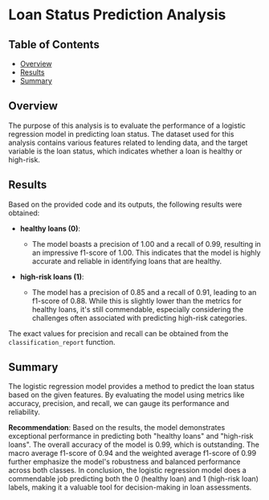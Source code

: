 # Loan Status Prediction Analysis

## Table of Contents
- [Overview](#overview)
- [Results](#results)
- [Summary](#summary)

## Overview
The purpose of this analysis is to evaluate the performance of a logistic regression model in predicting loan status. The dataset used for this analysis contains various features related to lending data, and the target variable is the loan status, which indicates whether a loan is healthy or high-risk.

## Results
Based on the provided code and its outputs, the following results were obtained:

- **healthy loans (0)**: 
  - The model boasts a precision of 1.00 and a recall of 0.99, resulting in an impressive f1-score of 1.00. This indicates that the model is highly accurate and reliable in identifying loans that are healthy.
  
- **high-risk loans (1)**:
  - The model has a precision of 0.85 and a recall of 0.91, leading to an f1-score of 0.88. While this is slightly lower than the metrics for healthy loans, it's still commendable, especially considering the challenges often associated with predicting high-risk categories.

The exact values for precision and recall can be obtained from the `classification_report` function.

## Summary
The logistic regression model provides a method to predict the loan status based on the given features. By evaluating the model using metrics like accuracy, precision, and recall, we can gauge its performance and reliability.

**Recommendation**: 
Based on the results, the model demonstrates exceptional performance in predicting both "healthy loans" and "high-risk loans". The overall accuracy of the model is 0.99, which is outstanding. The macro average f1-score of 0.94 and the weighted average f1-score of 0.99 further emphasize the model's robustness and balanced performance across both classes. In conclusion, the logistic regression model does a commendable job predicting both the 0 (healthy loan) and 1 (high-risk loan) labels, making it a valuable tool for decision-making in loan assessments.
